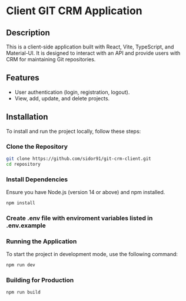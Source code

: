 # Client GIT CRM Application

## Description

This is a client-side application built with React, Vite, TypeScript, and Material-UI. It is designed to interact with an API and provide users with CRM for maintaining Git repositories.

## Features

- User authentication (login, registration, logout).
- View, add, update, and delete projects.

## Installation

To install and run the project locally, follow these steps:

### Clone the Repository

```bash
git clone https://github.com/sidor91/git-crm-client.git
cd repository
```

### Install Dependencies

Ensure you have Node.js (version 14 or above) and npm installed.
```bash
npm install
```

### Create .env file with enviroment variables listed in .env.example

### Running the Application

To start the project in development mode, use the following command:
```bash
npm run dev
```

### Building for Production

```bash
npm run build
```

